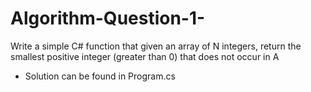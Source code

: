 # Algorithm-Question-1-
Write a simple C# function that given an array of N integers, return the smallest positive integer  (greater than 0) that does not occur in A

- Solution can be found in Program.cs
